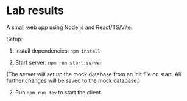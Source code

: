 # Lab results

A small web app using Node.js and React/TS/Vite.

Setup:

1. Install dependencies:
   `npm install`

1. Start server:
   `npm run start:server`

(The server will set up the mock database from an init file on start. All further changes will be saved to the mock database.)

2. Run `npm run dev` to start the client.
